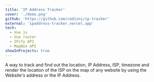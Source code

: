 ```yaml
---
title: 'IP Address Tracker'
cover: './demo.png'
github: 'https://github.com/codiini/ip-tracker'
external: 'ipaddress-tracker.vercel.app'
tech:
  - Vue js
  - Vue router
  - IPify API
  - MapBox API
showInProjects: true
---
```


A way to track and find out the location, IP Address, ISP, timezone and render the location of the ISP on the map of any website by using the Website's address or the IP Address.